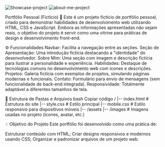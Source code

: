 
![Showcase-project](https://github.com/user-attachments/assets/f6da475c-5e8a-4a29-b014-7e5f23d1423f)
![about-me-project](https://github.com/user-attachments/assets/bc134345-e7ac-4b6e-bfe5-849c74bafbfb)

Portfólio Pessoal (Fictício) 🌟
Este é um projeto fictício de portfólio pessoal, criado para demonstrar habilidades de desenvolvimento web utilizando HTML, CSS e JavaScript. Embora as informações apresentadas não sejam reais, o objetivo do projeto é servir como uma vitrine para práticas de design e desenvolvimento front-end.

⚙️ Funcionalidades
Navbar: Facilita a navegação entre as seções.
Seção de Apresentação: Uma introdução fictícia destacando a "identidade" do desenvolvedor.
Sobre Mim: Uma seção com imagem e descrição fictícia para ilustrar a personalidade e experiência.
Habilidades: Destaque de tecnologias comuns no desenvolvimento web com ícones e descrições.
Projetos: Galeria fictícia com exemplos de projetos, simulando páginas modernas e funcionais.
Contato: Formulário para envio de mensagens (sem funcionalidade de back-end integrada).
Responsividade: Totalmente adaptável a diferentes tamanhos de tela.

📁 Estrutura de Pastas e Arquivos
bash
Copiar código
/
|-- index.html          # Estrutura do site
|-- style.css           # Estilo principal
|-- mobile.css          # Estilo responsivo para dispositivos móveis
|-- /assets
    |-- /images         # Imagens usadas no projeto (ícones, avatar, etc.)
    
💡 Objetivo do Projeto
Este portfólio foi desenvolvido como uma prática de:

Estruturar conteúdo com HTML;
Criar designs responsivos e modernos usando CSS;
Organizar e padronizar arquivos de um projeto web.
